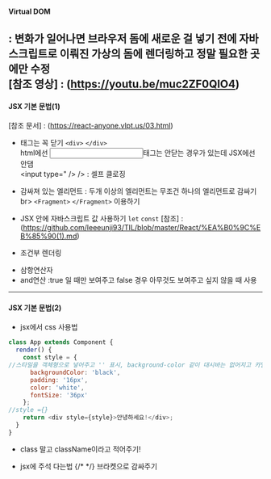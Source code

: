 #### Virtual DOM
: 변화가 일어나면 브라우저 돔에 새로운 걸 넣기 전에 자바스크립트로 이뤄진 가상의 돔에 렌더링하고 정말 필요한 곳에만 수정<br>
[참조 영상] : (https://youtu.be/muc2ZF0QIO4)
---

#### JSX 기본 문법(1)
[참조 문서] : (https://react-anyone.vlpt.us/03.html)
- 태그는 꼭 닫기 `<div>` `</div>` <br>
html에선 <input>태그는 안닫는 경우가 있는데 JSX에선 안댐<br>
<input type=" />  /> : 셀프 클로징

- 감싸져 있는 엘리먼트 : 두개 이상의 엘리먼트는 무조건 하나의 엘리먼트로 감싸기br>
`<Fragment>` `</Fragment>`  이용하기

- JSX 안에 자바스크립트 값 사용하기
`let` `const` 
[참조] : (https://github.com/leeeunji93/TIL/blob/master/React/%EA%B0%9C%EB%85%90(1).md)

- 조건부 렌더링
 + 삼항연산자
 + and연산 :true 일 때만 보여주고 false 경우 아무것도 보여주고 싶지 않을 때 사용 <br>
---

#### JSX 기본 문법(2)
- jsx에서 css 사용법
```javascript
class App extends Component {
  render() {
    const style = {
//스타일을 객체형으로 넣어주고 '' 표시, background-color 같이 대시바는 없어지고 카멜형식으로
      backgroundColor: 'black',
      padding: '16px',
      color: 'white',
      fontSize: '36px'
    };
//style ={}
    return <div style={style}>안녕하세요!</div>;
  }
}
```
- class 말고 className이라고 적어주기! 

- jsx에 주석 다는법
{/* */} 브라켓으로 감싸주기
 
 


